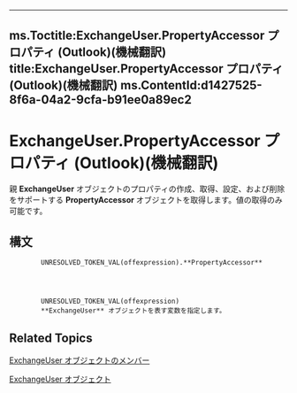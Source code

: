 

---
ms.Toctitle:ExchangeUser.PropertyAccessor プロパティ (Outlook)(機械翻訳)
title:ExchangeUser.PropertyAccessor プロパティ (Outlook)(機械翻訳)
ms.ContentId:d1427525-8f6a-04a2-9cfa-b91ee0a89ec2
---
# ExchangeUser.PropertyAccessor プロパティ (Outlook)(機械翻訳)




親 **ExchangeUser** オブジェクトのプロパティの作成、取得、設定、および削除をサポートする **PropertyAccessor** オブジェクトを取得します。値の取得のみ可能です。

## 構文

            UNRESOLVED_TOKEN_VAL(offexpression).**PropertyAccessor**




            UNRESOLVED_TOKEN_VAL(offexpression)
            **ExchangeUser** オブジェクトを表す変数を指定します。



## Related Topics

[ExchangeUser オブジェクトのメンバー](b9489e9d-0b8e-1c8d-d5df-8def4b1ee5e8.md)

[ExchangeUser オブジェクト](6ec117d1-7fdb-aa36-b567-1242f8238df0.md)




